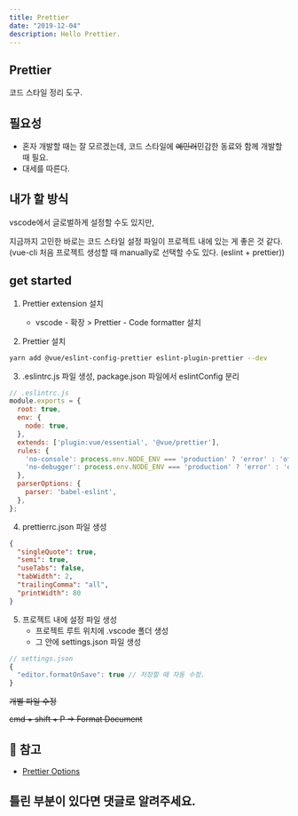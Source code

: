 ```yaml
---
title: Prettier
date: "2019-12-04"
description: Hello Prettier.
---
```


## Prettier

코드 스타일 정리 도구.


## 필요성

- 혼자 개발할 때는 잘 모르겠는데, 코드 스타일에 ~~예민러~~민감한 동료와 함께 개발할 때 필요.
- 대세를 따른다.


## 내가 할 방식

vscode에서 글로벌하게 설정할 수도 있지만,

지금까지 고민한 바로는 코드 스타일 설정 파일이 프로젝트 내에 있는 게 좋은 것 같다.
(vue-cli 처음 프로젝트 생성할 때 manually로 선택할 수도 있다. (eslint + prettier))


## get started 

1. Prettier extension 설치
    - vscode - 확장 >  Prettier - Code formatter 설치


2. Prettier 설치

```bash
yarn add @vue/eslint-config-prettier eslint-plugin-prettier --dev
```


3. .eslintrc.js 파일 생성, package.json 파일에서 eslintConfig 분리

```js
// .eslintrc.js
module.exports = {
  root: true,
  env: {
    node: true,
  },
  extends: ['plugin:vue/essential', '@vue/prettier'],
  rules: {
    'no-console': process.env.NODE_ENV === 'production' ? 'error' : 'off',
    'no-debugger': process.env.NODE_ENV === 'production' ? 'error' : 'off',
  },
  parserOptions: {
    parser: 'babel-eslint',
  },
};
```


4. prettierrc.json 파일 생성

```json
{
  "singleQuote": true,
  "semi": true,
  "useTabs": false,
  "tabWidth": 2,
  "trailingComma": "all",
  "printWidth": 80
}
```


5. 프로젝트 내에 설정 파일 생성
    - 프로젝트 루트 위치에 .vscode 폴더 생성
    - 그 안에 settings.json 파일 생성
```js
// settings.json
{
  "editor.formatOnSave": true // 저장할 때 자동 수정.
}
```


~~개별 파일 수정~~

~~cmd + shift + P -> Format Document~~




## 🔗 참고  
- [Prettier Options](https://prettier.io/docs/en/options.html)

## 틀린 부분이 있다면 댓글로 알려주세요. 
